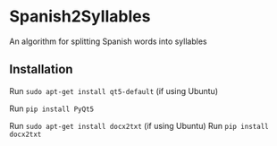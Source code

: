 # Spanish2Syllables

An algorithm for splitting Spanish words into syllables

## Installation

Run `sudo apt-get install qt5-default` (if using Ubuntu)  

Run `pip install PyQt5`

Run `sudo apt-get install docx2txt`  (if using Ubuntu)
Run `pip install docx2txt`
